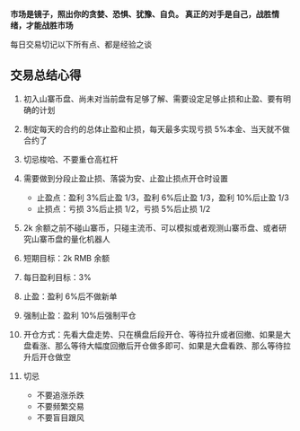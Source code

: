 **市场是镜子，照出你的贪婪、恐惧、犹豫、自负。 真正的对手是自己，战胜情绪，才能战胜市场**

每日交易切记以下所有点、都是经验之谈

## 交易总结心得

1. 初入山寨币盘、尚未对当前盘有足够了解、需要设定足够止损和止盈、要有明确的计划

2. 制定每天的合约的总体止盈和止损，每天最多实现亏损 5%本金、当天就不做合约了

3. 切忌梭哈、不要重仓高杠杆

4. 需要做到分段止盈止损、落袋为安、止盈止损点开仓时设置

   - 止盈点：盈利 3%后止盈 1/3，盈利 6%后止盈 1/3，盈利 10%后止盈 1/3
   - 止损点：亏损 3%后止损 1/2，亏损 5%后止损 1/2

5. 2k 余额之前不碰山寨币，只碰主流币、可以模拟或者观测山寨币盘、或者研究山寨币盘的量化机器人

6. 短期目标：2k RMB 余额

7. 每日盈利目标：3%

8. 止盈：盈利 6%后不做新单

9. 强制止盈：盈利 10%后强制平仓

10. 开仓方式：先看大盘走势、只在横盘后段开仓、等待拉升或者回撤、如果是大盘看涨、那么等待大幅度回撤后开仓做多即可、如果是大盘看跌、那么等待拉升后开仓做空

11. 切忌

    - 不要追涨杀跌
    - 不要频繁交易
    - 不要盲目跟风